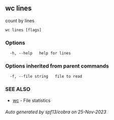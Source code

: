 ## wc lines

count by lines

```
wc lines [flags]
```

### Options

```
  -h, --help   help for lines
```

### Options inherited from parent commands

```
  -f, --file string   file to read
```

### SEE ALSO

* [wc](wc.md)	 - File statistics

###### Auto generated by spf13/cobra on 25-Nov-2023
